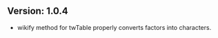 
Version: 1.0.4
--------------------------------------------------------------------------------

- wikify method for twTable properly converts factors into characters.


